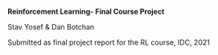 **Reinforcement Learning- Final Course Project**

Stav Yosef & Dan Botchan

Submitted as final project report for the RL course, IDC, 2021